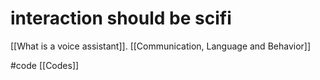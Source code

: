 # interaction should be scifi
[[What is a voice assistant]]. [[Communication, Language and Behavior]]

#code [[Codes]] 